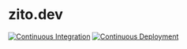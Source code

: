 # zito.dev

[![Continuous Integration](https://github.com/MatthewZito/zito.dev/actions/workflows/ci.yml/badge.svg)](https://github.com/MatthewZito/zito.dev/actions/workflows/ci.yml)
[![Continuous Deployment](https://github.com/MatthewZito/zito.dev/actions/workflows/cd.yml/badge.svg)](https://github.com/MatthewZito/zito.dev/actions/workflows/cd.yml)

